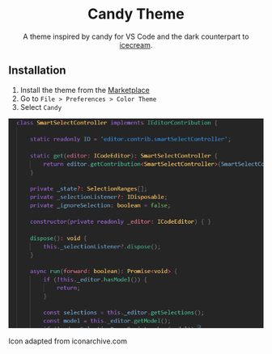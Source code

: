 <div align="center">

# Candy Theme

A theme inspired by candy for VS Code and the dark counterpart to [icecream](https://marketplace.visualstudio.com/items?itemName=meganrogge.icecream-theme).

</div>

## Installation

1. Install the theme from the [Marketplace](https://marketplace.visualstudio.com/items?itemName=meganrogge.candy-theme)
2. Go to `File > Preferences > Color Theme`
3. Select `Candy`

<img src="https://raw.githubusercontent.com/meganrogge/candy-theme/main/theme.PNG" alt="Candy theme preview" style="max-width:100%;">

Icon adapted from iconarchive.com